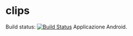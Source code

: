 # clips
Build status: [![Build Status](https://travis-ci.org/LeafSWE/clips.svg?branch=development)](https://travis-ci.org/LeafSWE/clips)
Applicazione Android.
